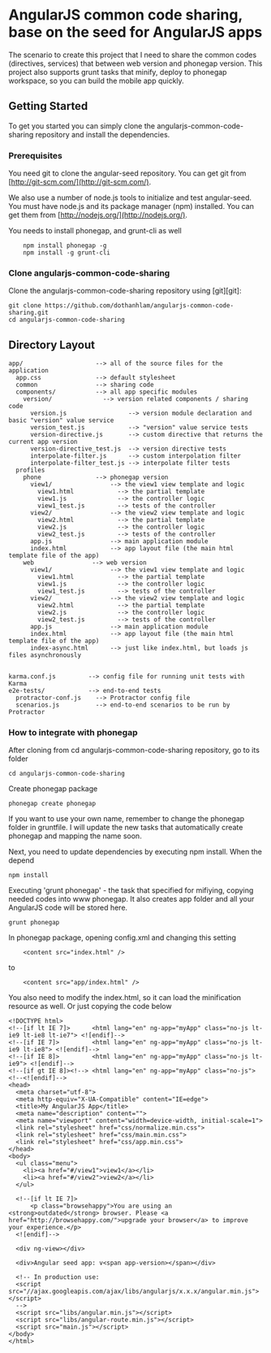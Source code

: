 # AngularJS common code sharing, base on the seed for AngularJS apps


The scenario to create this project that I need to share the common codes (directives, services)
that between web version and phonegap version. This project also supports grunt tasks that minify,
deploy to phonegap workspace, so you can build the mobile app quickly.

## Getting Started

To get you started you can simply clone the angularjs-common-code-sharing repository and install
the dependencies.

### Prerequisites

You need git to clone the angular-seed repository. You can get git from
[http://git-scm.com/](http://git-scm.com/).

We also use a number of node.js tools to initialize and test angular-seed. You must have node.js and
its package manager (npm) installed.  You can get them from [http://nodejs.org/](http://nodejs.org/).

You needs to install phonegap, and grunt-cli as well
```
    npm install phonegap -g
    npm install -g grunt-cli
```


### Clone angularjs-common-code-sharing

Clone the angularjs-common-code-sharing repository using [git][git]:

```
git clone https://github.com/dothanhlam/angularjs-common-code-sharing.git
cd angularjs-common-code-sharing
```


## Directory Layout

```
app/                    --> all of the source files for the application
  app.css               --> default stylesheet
  common                --> sharing code
  components/           --> all app specific modules
    version/              --> version related components / sharing code
      version.js                 --> version module declaration and basic "version" value service
      version_test.js            --> "version" value service tests
      version-directive.js       --> custom directive that returns the current app version
      version-directive_test.js  --> version directive tests
      interpolate-filter.js      --> custom interpolation filter
      interpolate-filter_test.js --> interpolate filter tests
  profiles
    phone               --> phonegap version
      view1/                --> the view1 view template and logic
        view1.html            --> the partial template
        view1.js              --> the controller logic
        view1_test.js         --> tests of the controller
      view2/                --> the view2 view template and logic
        view2.html            --> the partial template
        view2.js              --> the controller logic
        view2_test.js         --> tests of the controller
      app.js                --> main application module
      index.html            --> app layout file (the main html template file of the app)
    web                --> web version
      view1/                --> the view1 view template and logic
        view1.html            --> the partial template
        view1.js              --> the controller logic
        view1_test.js         --> tests of the controller
      view2/                --> the view2 view template and logic
        view2.html            --> the partial template
        view2.js              --> the controller logic
        view2_test.js         --> tests of the controller
      app.js                --> main application module
      index.html            --> app layout file (the main html template file of the app)
      index-async.html      --> just like index.html, but loads js files asynchronously


karma.conf.js         --> config file for running unit tests with Karma
e2e-tests/            --> end-to-end tests
  protractor-conf.js    --> Protractor config file
  scenarios.js          --> end-to-end scenarios to be run by Protractor
```
### How to integrate with phonegap

After cloning from cd angularjs-common-code-sharing repository, go to its folder
```
cd angularjs-common-code-sharing
```
Create phonegap package
```
phonegap create phonegap
```
If you want to use your own name, remember to change the phonegap folder in gruntfile. I will
update the new tasks that automatically create phonegap and mapping the name soon.

Next, you need to update dependencies by executing npm install. When the depend

```
npm install
```

Executing 'grunt phonegap' - the task that specified for mifiying, copying needed codes into www phonegap.
It also creates app folder and all your AngularJS code will be stored here.
```
grunt phonegap
```

In phonegap package, opening config.xml and changing this setting
```
    <content src="index.html" />
```

to
```
    <content src="app/index.html" />
```

You also need to modify the index.html, so it can load the minification resource as well. Or just copying
the code below

```
<!DOCTYPE html>
<!--[if lt IE 7]>      <html lang="en" ng-app="myApp" class="no-js lt-ie9 lt-ie8 lt-ie7"> <![endif]-->
<!--[if IE 7]>         <html lang="en" ng-app="myApp" class="no-js lt-ie9 lt-ie8"> <![endif]-->
<!--[if IE 8]>         <html lang="en" ng-app="myApp" class="no-js lt-ie9"> <![endif]-->
<!--[if gt IE 8]><!--> <html lang="en" ng-app="myApp" class="no-js"> <!--<![endif]-->
<head>
  <meta charset="utf-8">
  <meta http-equiv="X-UA-Compatible" content="IE=edge">
  <title>My AngularJS App</title>
  <meta name="description" content="">
  <meta name="viewport" content="width=device-width, initial-scale=1">
  <link rel="stylesheet" href="css/normalize.min.css">
  <link rel="stylesheet" href="css/main.min.css">
  <link rel="stylesheet" href="css/app.min.css">
</head>
<body>
  <ul class="menu">
    <li><a href="#/view1">view1</a></li>
    <li><a href="#/view2">view2</a></li>
  </ul>

  <!--[if lt IE 7]>
      <p class="browsehappy">You are using an <strong>outdated</strong> browser. Please <a href="http://browsehappy.com/">upgrade your browser</a> to improve your experience.</p>
  <![endif]-->

  <div ng-view></div>

  <div>Angular seed app: v<span app-version></span></div>

  <!-- In production use:
  <script src="//ajax.googleapis.com/ajax/libs/angularjs/x.x.x/angular.min.js"></script>
  -->
  <script src="libs/angular.min.js"></script>
  <script src="libs/angular-route.min.js"></script>
  <script src="main.js"></script>
</body>
</html>

```